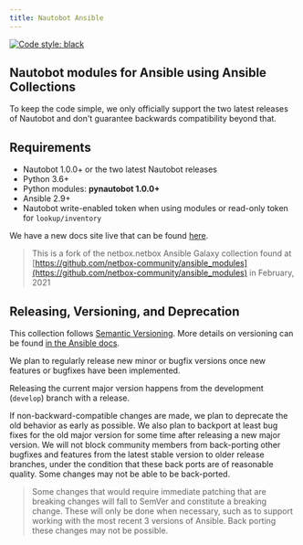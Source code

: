 ```yaml
---
title: Nautobot Ansible
---
```


[![Code style: black](https://img.shields.io/badge/code%20style-black-000000.svg)](https://github.com/ambv/black)

## Nautobot modules for Ansible using Ansible Collections

To keep the code simple, we only officially support the two latest releases
of Nautobot and don't guarantee backwards compatibility beyond that.

## Requirements

- Nautobot 1.0.0+ or the two latest Nautobot releases
- Python 3.6+
- Python modules: **pynautobot 1.0.0+**
- Ansible 2.9+
- Nautobot write-enabled token when using modules or read-only token
  for `lookup/inventory`

We have a new docs site live that can be found
[here](https://nautobot-ansible.readthedocs.io/en/latest/).

> This is a fork of the netbox.netbox Ansible Galaxy collection found
> at [https://github.com/netbox-community/ansible_modules](https://github.com/netbox-community/ansible_modules)
> in February, 2021

## Releasing, Versioning, and Deprecation

This collection follows [Semantic Versioning](https://semver.org/). More
details on versioning can be found
[in the Ansible docs](https://docs.ansible.com/ansible/latest/dev_guide/developing_collections.html#collection-versions).

We plan to regularly release new minor or bugfix versions once new features or
bugfixes have been implemented.

Releasing the current major version happens from the development (`develop`)
branch with a release.

If non-backward-compatible changes are made, we plan to deprecate the old
behavior as early as possible. We also plan to backport at least bug fixes for
the old major version for some time after releasing a new major version. We
will not block community members from back-porting other bugfixes and features
from the latest stable version to older release branches, under the condition
that these back ports are of reasonable quality. Some changes may not be able
to be back-ported.

> Some changes that would require immediate patching that are breaking changes
> will fall to SemVer and constitute a breaking change. These will only be done
> when necessary, such as to support working with the most recent 3 versions of
> Ansible. Back porting these changes may not be possible.
